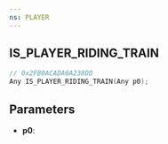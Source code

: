 ```yaml
---
ns: PLAYER
---
```

## IS_PLAYER_RIDING_TRAIN

```c
// 0x2FB0ACADA6A238DD
Any IS_PLAYER_RIDING_TRAIN(Any p0);
```

## Parameters
* **p0**:
